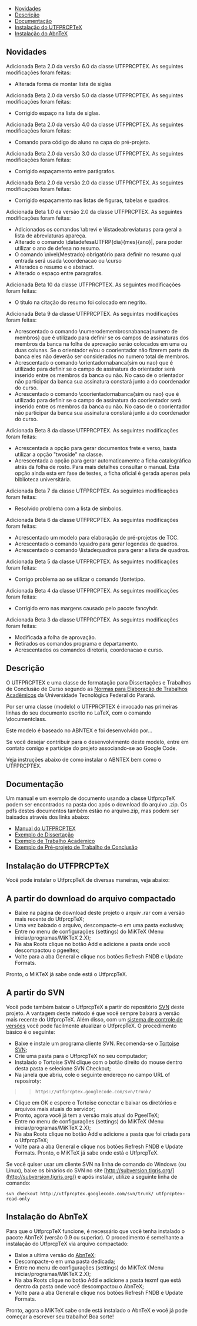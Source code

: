   * [Novidades](http://code.google.com/p/utfprcptex/#Novidades)
  * [Descrição](http://code.google.com/p/utfprcptex/#Descrição)
  * [Documentação](http://code.google.com/p/utfprcptex/#Documentação)
  * [Instalação do UTFPRCPTeX](http://code.google.com/p/utfprcptex/#Instalação_do_UTFPRCPTeX)
  * [Instalação do AbnTeX](http://code.google.com/p/utfprcptex/#Instalação_do_AbnTeX)


## Novidades ##

Adicionada Beta 2.0 da versão 6.0 da classe UTFPRCPTEX. As seguintes modificações foram feitas:

  * Alterada forma de montar lista de siglas

Adicionada Beta 2.0 da versão 5.0 da classe UTFPRCPTEX. As seguintes modificações foram feitas:

  * Corrigido espaço na lista de siglas.

Adicionada Beta 2.0 da versão 4.0 da classe UTFPRCPTEX. As seguintes modificações foram feitas:

  * Comando para código do aluno na capa do pré-projeto.

Adicionada Beta 2.0 da versão 3.0 da classe UTFPRCPTEX. As seguintes modificações foram feitas:

  * Corrigido espaçamento entre parágrafos.

Adicionada Beta 2.0 da versão 2.0 da classe UTFPRCPTEX. As seguintes modificações foram feitas:

  * Corrigido espaçamento nas listas de figuras, tabelas e quadros.

Adicionada Beta 1.0 da versão 2.0 da classe UTFPRCPTEX. As seguintes modificações foram feitas:

  * Adicionados os comandos \abrevi e \listadeabreviaturas para geral a lista de abreviaturas apareça.
  * Alterado o comando \datadefesaUTFRP{dia}{mes}{ano}|, para poder utilizar o ano de defesa no resumo.
  * O comando \nivel{Mestrado} obrigatório para definir no resumo qual entrada será usada \coordenacao ou \curso
  * Alterados o resumo e o abstract.
  * Alterado o espaço entre paragrafos.

Adicionada Beta 10 da classe UTFPRCPTEX. As seguintes modificações foram feitas:

  * O titulo na citação do resumo foi colocado em negrito.

Adicionada Beta 9 da classe UTFPRCPTEX. As seguintes modificações foram feitas:

  * Acrescentado o comando \numerodemembrosnabanca{numero de membros} que é utilizado para definir se os campos de assinaturas dos membros da banca na folha de aprovação serão colocados em uma ou duas colunas. Se o orientador e/ou o coorientador não fizerem parte da banca eles não deverão ser considerados no numero total de membros.
  * Acrescentado o comando \orientadornabanca{sim ou nao} que é utilizado para definir se o campo de assinatura do orientador será inserido entre os membros da banca ou não. No caso de o orientador não participar da banca sua assinatura constará junto a do coordenador do curso.
  * Acrescentado o comando \coorientadornabanca{sim ou nao} que é utilizado para definir se o campo de assinatura do coorientador será inserido entre os membros da banca ou não. No caso de o coorientador não participar da banca sua assinatura constará junto a do coordenador do curso.


Adicionada Beta 8 da classe UTFPRCPTEX. As seguintes modificações foram feitas:

  * Acrescentada a opção para gerar documentos frete e verso, basta utilizar  a opção "twoside" na classe.
  * Acrescentada a opção para gerar automaticamente a ficha catalográfica atrás da folha de rosto. Para mais detalhes consultar o manual. Esta opção ainda esta em fase de testes, a ficha oficial é gerada apenas pela biblioteca universitária.


Adicionada Beta 7 da classe UTFPRCPTEX. As seguintes modificações foram feitas:

  * Resolvido problema com a lista de símbolos.


Adicionada Beta 6 da classe UTFPRCPTEX. As seguintes modificações foram feitas:

  * Acrescentado um modelo para elaboração de pré-projetos de TCC.
  * Acrescentado o comando \quadro para gerar legendas de quadros.
  * Acrescentado o comando \listadequadros para gerar a lista de quadros.


Adicionada Beta 5 da classe UTFPRCPTEX. As seguintes modificações foram feitas:

  * Corrigo problema ao se utilizar o comando \fontetipo.


Adicionada Beta 4 da classe UTFPRCPTEX. As seguintes modificações foram feitas:

  * Corrigido erro nas margens causado pelo pacote fancyhdr.


Adicionada Beta 3 da classe UTFPRCPTEX. As seguintes modificações foram feitas:

  * Modificada a folha de aprovação.
  * Retirados os comandos programa e departamento.
  * Acrescentados os comandos diretoria, coordenacao e curso.


## Descrição ##

O UTFPRCPTEX e uma classe de formatação para Dissertações e Trabalhos de Conclusão de Curso segundo as [Normas para Elaboração de Trabalhos Acadêmicos](http://www.utfpr.edu.br/dibib/normas-para-elaboracao-de-trabalhos-academicos) da Universidade Tecnológica Federal do Paraná.

Por ser uma classe (modelo) o UTFPRCPTEX é invocado nas primeiras linhas do seu
documento escrito no LaTeX, com o comando \documentclass.

Este modelo é baseado no ABNTEX e foi desenvolvido por...

Se você desejar contribuir para o desenvolvimento deste modelo, entre em contato comigo e participe do projeto associando-se ao Google Code.

Veja instruções abaixo de como instalar o ABNTEX bem como o UTFPRCPTEX.


## Documentação ##

Um manual e um exemplo de documento usando a classe UtfprcpTeX podem ser encontrados na pasta doc após o download do arquivo .zip. Os pdfs destes documentos também estão no arquivo.zip, mas podem ser baixados através dos links abaixo:

  * [Manual do UTFPRCPTEX](http://utfprcptex.googlecode.com/svn/trunk/doc/utfprcptex/manual/ManualUTFPRCPTeX.pdf)
  * [Exemplo de Dissertação](http://utfprcptex.googlecode.com/svn/trunk/doc/utfprcptex/exemplos/Dissertacao/modelo_dissertacao.pdf)
  * [Exemplo de Trabalho Academico](http://utfprcptex.googlecode.com/svn/trunk/doc/utfprcptex/exemplos/TrabalhoAcademico/Exemplo.pdf)
  * [Exemplo de Pré-projeto de Trabalho de Conclusão](http://utfprcptex.googlecode.com/svn/trunk/doc/utfprcptex/exemplos/PreProjeto/Preprojeto.pdf)

## Instalação do UTFPRCPTeX ##

Você pode instalar o UtfprcpTeX de diversas maneiras, veja abaixo:

## A partir do download do arquivo compactado ##

  * Baixe na página de download deste projeto o arquiv .rar com a versão mais recente do UtfprcpTeX;
  * Uma vez baixado o arquivo, descompacte-o em uma pasta exclusiva;
  * Entre no menu de configurações (settings) do MiKTeX (Menu iniciar/programas/MiKTeX 2.X);
  * Na aba Roots clique no botão Add e adicione a pasta onde você descompactou o pgeeltex;
  * Volte para a aba General e clique nos botões Refresh FNDB e Update Formats.

Pronto, o MiKTeX já sabe onde está o UtfprcpTeX.

## A partir do SVN ##

Você pode também baixar o UtfprcpTeX a partir do repositório [SVN](http://pt.wikipedia.org/wiki/Subversion) deste projeto. A vantagem deste método é que você sempre baixará a versão mais recente do UtfprcpTeX. Além disso, com um [sistema de controle de versões](http://pt.wikipedia.org/wiki/Sistema_de_controle_de_versão) você pode facilmente atualizar o UtfprcpTeX. O procedimento básico é o seguinte:

  * Baixe e instale um programa cliente SVN. Recomenda-se o [Tortoise SVN](http://tortoisesvn.tigris.org/);
  * Crie uma pasta para o UtfprcpTeX no seu computador;
  * Instalado o Tortoise SVN clique com o botão direito do mouse dentro desta pasta e      selecione SVN Checkout;
  * Na janela que abriu, cole o seguinte endereço no campo URL of reposiroty:
> > `https://utfprcptex.googlecode.com/svn/trunk/`
  * Clique em OK e espere o Tortoise conectar e baixar os diretórios e arquivos mais atuais do servidor;
  * Pronto, agora você já tem a versão mais atual do PgeelTeX;
  * Entre no menu de configurações (settings) do MiKTeX (Menu iniciar/programas/MiKTeX 2.X);
  * Na aba Roots clique no botão Add e adicione a pasta que foi criada para o UtfprcpTeX;
  * Volte para a aba General e clique nos botões Refresh FNDB e Update Formats.
Pronto, o MiKTeX já sabe onde está o UtfprcpTeX.

Se você quiser usar um cliente SVN na linha de comando do Windows (ou Linux), baixe os binários do SVN no site [http://subversion.tigris.org/](http://subversion.tigris.org/) e após instalar, utilize a seguinte linha de comando:

`svn checkout http://utfprcptex.googlecode.com/svn/trunk/ utfprcptex-read-only`

## Instalação do AbnTeX ##

Para que o UtfprcpTeX funcione, é necessário que você tenha instalado o pacote AbnTeX (versão 0.9 ou superior). O procedimento é semelhante a instalação do UtfprcpTeX via arquivo compactado:

  * Baixe a ultima versão do [AbnTeX](http://sourceforge.net/projects/abntex/);
  * Descompacte-o em uma pasta dedicada;
  * Entre no menu de configurações (settings) do MiKTeX (Menu iniciar/programas/MiKTeX 2.X);
  * Na aba Roots clique no botão Add e adicione a pasta texmf que está dentro da pasta onde você descompactou o AbnTeX;
  * Volte para a aba General e clique nos botões Refresh FNDB e Update Formats.


Pronto, agora o MiKTeX sabe onde está instalado o AbnTeX e você já pode começar a escrever seu trabalho! Boa sorte!
